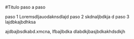 #Titulo 
paso a paso 

paso 1
Loremsdljauodaknsdlajd
paso 2 
skdnaljbdkja d
paso 3 
lajdbkajbdhksa

ajdbajbsdkabd.xmcna, 
lfbajlbdka
dlabdkjbasjbdkakhdsdkjh
